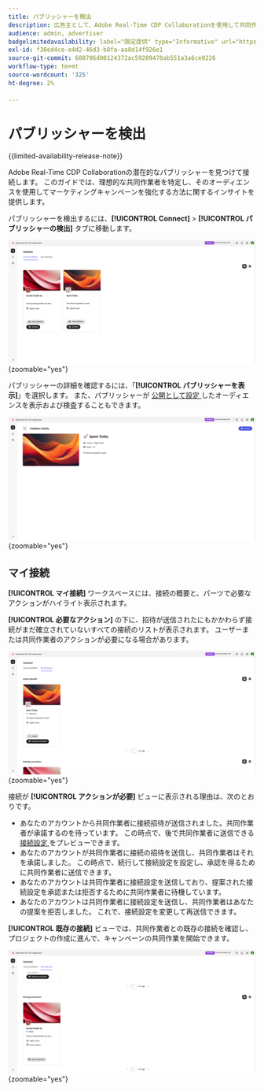 ```yaml
---
title: パブリッシャーを検出
description: 広告主として、Adobe Real-Time CDP Collaborationを使用して共同作業を行う潜在的なパブリッシャーを見つける方法を説明します
audience: admin, advertiser
badgelimitedavailability: label="限定提供" type="Informative" url="https://helpx.adobe.com/jp/legal/product-descriptions/real-time-customer-data-platform-collaboration.html newtab=true"
exl-id: f38ed4ce-e4d2-46d3-b8fa-aa8d14f926e1
source-git-commit: 608706d00124372ac59209478ab551a3a6ce0226
workflow-type: tm+mt
source-wordcount: '325'
ht-degree: 2%

---
```


# パブリッシャーを検出

{{limited-availability-release-note}}

Adobe Real-Time CDP Collaborationの潜在的なパブリッシャーを見つけて接続します。 このガイドでは、理想的な共同作業者を特定し、そのオーディエンスを使用してマーケティングキャンペーンを強化する方法に関するインサイトを提供します。

パブリッシャーを検出するには、**[!UICONTROL Connect]** > **[!UICONTROL パブリッシャーの検出]** タブに移動します。

![Connect ワークスペースの Discover パブリッシャーダッシュボード。](/help/assets/connect/discover-publishers/discover-publishers-overview.png){zoomable="yes"}

パブリッシャーの詳細を確認するには、「**[!UICONTROL パブリッシャーを表示]**」を選択します。 また、パブリッシャーが [ 公開として設定 ](/help/guide/setup/onboard-audiences.md#metadata-visibility) したオーディエンスを表示および検査することもできます。

![ 個々のパブリッシャーの詳細 ](/help/assets/connect/discover-publishers/view-publisher-profile.png){zoomable="yes"}

## マイ接続

**[!UICONTROL マイ接続]** ワークスペースには、接続の概要と、パーツで必要なアクションがハイライト表示されます。

**[!UICONTROL 必要なアクション]** の下に、招待が送信されたにもかかわらず接続がまだ確立されていないすべての接続のリストが表示されます。 ユーザーまたは共同作業者のアクションが必要になる場合があります。

![ アクションが必要です：マイ接続画面のビュー ](/help/assets/connect/discover-publishers/action-required-view.png){zoomable="yes"}

接続が **[!UICONTROL アクションが必要]** ビューに表示される理由は、次のとおりです。

* あなたのアカウントから共同作業者に接続招待が送信されました。共同作業者が承諾するのを待っています。 この時点で、後で共同作業者に送信できる [ 接続設定 ](/help/guide/glossary.md#connection-settings) をプレビューできます。
* あなたのアカウントが共同作業者に接続の招待を送信し、共同作業者はそれを承諾しました。 この時点で、続行して接続設定を設定し、承認を得るために共同作業者に送信できます。
* あなたのアカウントは共同作業者に接続設定を送信しており、提案された接続設定を承認または拒否するために共同作業者に待機しています。
* あなたのアカウントは共同作業者に接続設定を送信し、共同作業者はあなたの提案を拒否しました。 これで、接続設定を変更して再送信できます。

**[!UICONTROL 既存の接続]** ビューでは、共同作業者との既存の接続を確認し、プロジェクトの作成に進んで、キャンペーンの共同作業を開始できます。

![ マイ接続画面の既存の接続ビュー ](/help/assets/connect/discover-publishers/existing-connections-view.png){zoomable="yes"}
